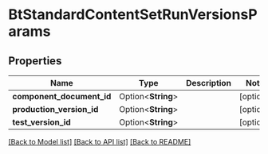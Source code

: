 # BtStandardContentSetRunVersionsParams

## Properties

Name | Type | Description | Notes
------------ | ------------- | ------------- | -------------
**component_document_id** | Option<**String**> |  | [optional]
**production_version_id** | Option<**String**> |  | [optional]
**test_version_id** | Option<**String**> |  | [optional]

[[Back to Model list]](../README.md#documentation-for-models) [[Back to API list]](../README.md#documentation-for-api-endpoints) [[Back to README]](../README.md)


